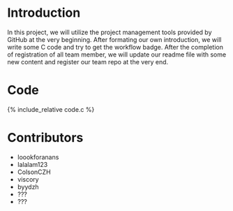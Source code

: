 # Introduction

In this project, we will utilize the project management tools provided by GitHub at the very beginning. After formating our own introduction, we will write some C code and try to get the workflow badge. After the completion of registration of all team member, we will update our readme file with some new content and register our team repo at the very end.

# Code

{% include_relative code.c %}

# Contributors

- loookforanans
- lalalam123
- ColsonCZH
- viscory
- byydzh
- ???
- ???

 
